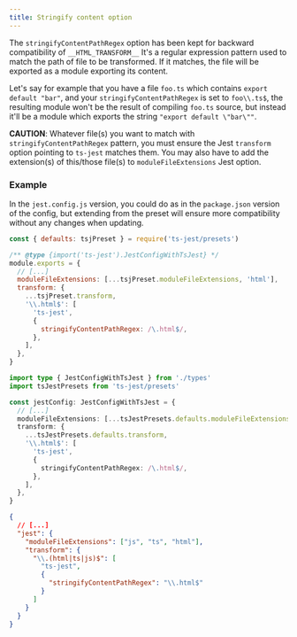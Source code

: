 ```yaml
---
title: Stringify content option
---
```


The `stringifyContentPathRegex` option has been kept for backward compatibility of `__HTML_TRANSFORM__`
It's a regular expression pattern used to match the path of file to be transformed.
If it matches, the file will be exported as a module exporting its content.

Let's say for example that you have a file `foo.ts` which contains `export default "bar"`, and your `stringifyContentPathRegex` is set to `foo\\.ts$`, the resulting module won't be the result of compiling `foo.ts` source, but instead it'll be a module which exports the string `"export default \"bar\""`.

**CAUTION**: Whatever file(s) you want to match with `stringifyContentPathRegex` pattern, you must ensure the Jest `transform` option pointing to `ts-jest` matches them. You may also have to add the extension(s) of this/those file(s) to `moduleFileExtensions` Jest option.

### Example

In the `jest.config.js` version, you could do as in the `package.json` version of the config, but extending from the preset will ensure more compatibility without any changes when updating.

```js tab
const { defaults: tsjPreset } = require('ts-jest/presets')

/** @type {import('ts-jest').JestConfigWithTsJest} */
module.exports = {
  // [...]
  moduleFileExtensions: [...tsjPreset.moduleFileExtensions, 'html'],
  transform: {
    ...tsjPreset.transform,
    '\\.html$': [
      'ts-jest',
      {
        stringifyContentPathRegex: /\.html$/,
      },
    ],
  },
}
```

```ts tab
import type { JestConfigWithTsJest } from './types'
import tsJestPresets from 'ts-jest/presets'

const jestConfig: JestConfigWithTsJest = {
  // [...]
  moduleFileExtensions: [...tsJestPresets.defaults.moduleFileExtensions, 'html'],
  transform: {
    ...tsJestPresets.defaults.transform,
    '\\.html$': [
      'ts-jest',
      {
        stringifyContentPathRegex: /\.html$/,
      },
    ],
  },
}
```

```JSON tab
{
  // [...]
  "jest": {
    "moduleFileExtensions": ["js", "ts", "html"],
    "transform": {
      "\\.(html|ts|js)$": [
        "ts-jest",
        {
          "stringifyContentPathRegex": "\\.html$"
        }
      ]
    }
  }
}
```
